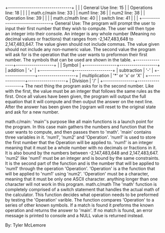 +--------------------------------+
|                                |
| General Use		line: 15 |
|	Operations	line: 18 |
|                                |
| math.c/main		line: 33 |
|	num1		line: 36 |
|	num2		line: 38 |
|	Operation	line: 39 |
|                                |
| math.c/math		line: 40 |
|	switch		line: 41 |
|                                |
+--------------------------------+
General Use:
	The program will prompt the user to input their first number that they wish to compute. The user will then type an integer into their console. An integer is any whole number (Meaning no decimal values or fractions) that ranges
		from -2,147,483,648 to 2,147,483,647. The value given should not include commas. The value given should not include any non-numeric value. The second value the program will ask for is the operation that the user wants to preformon their first number. The symbols that can be used are shown in the table.
				+----------------+-------------------+
				|                |        Symbol     |
				+----------------+-------------------+
				| addition       |         '+'       |
				+----------------+-------------------+
				| subtraction    |         '-'       |
				+----------------+-------------------+
				| multiplication | '*' or 'x' or 'X' |
				+----------------+-------------------+
				| Division       |         '/'       |
				+----------------+-------------------+
	The next thing the program asks for is the second number. Like with the first, the value must be an integer that follows the same rules as the first.
		Once all values have been given, the program will output the full equation that it will compute and then output the answer on the next line. After the answer has been given the [rpgram will reset to the original state and
		ask for a new number.
				
math.c/main:
	'main''s purpose like all main functions is a launch point for the program. In this case main gathers the numbers and function that the user wants to compute, and then passes them to 'math'.
		'main' contains three variables in it. 'num1', 'num2' and 'Operation'. 
	'num1' is used to store the first number that the Operation will be applied to. 'num1' is an integer meaning that it must be a whole number with no decimals
		or fractions in it. It is also bound by the numbers between -2,147,483,648 and 2,147,483,647. 
	'num2' like 'num1' must be an integer and is bound by the same constraints. It is the second part of the function and is the number that will be applied to 'num1' through the operation 'Operation'.
	'Operation' is a the function that will be applied to 'num1' using 'num2'. 'Operation' must be a character, meaning that it must be only one ASCII character. anything longer than one character will not work in this program.
math.c/math
	The 'math' function is completely comprised of a switch statement that handles the actual math of the calculator. This function decides what operation needs to be preformed by testing the 'Operation' varible. The function
		compares 'Operation' to a series of other known symbols. If a match is found it preforms the known operation and returns the answer to 'main'. If no match is found, an error message is printed to console and a NULL value
		is returned instead.
	
By: Tyler McLemore

